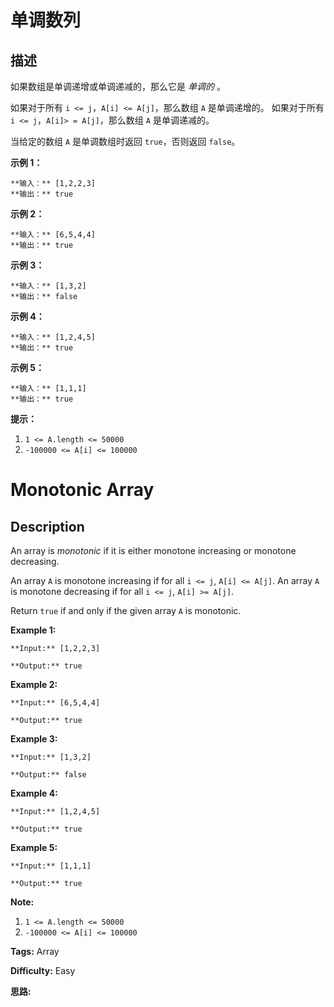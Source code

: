 # 单调数列

## 描述

如果数组是单调递增或单调递减的，那么它是 _单调的_ 。

如果对于所有 `i <= j`，`A[i] <= A[j]`，那么数组 `A` 是单调递增的。 如果对于所有 `i <= j`，`A[i]> = A[j]`，那么数组 `A` 是单调递减的。

当给定的数组 `A` 是单调数组时返回 `true`，否则返回 `false`。



**示例 1：**

    
    
    **输入：** [1,2,2,3]
    **输出：** true
    

**示例 2：**

    
    
    **输入：** [6,5,4,4]
    **输出：** true
    

**示例 3：**

    
    
    **输入：** [1,3,2]
    **输出：** false
    

**示例 4：**

    
    
    **输入：** [1,2,4,5]
    **输出：** true
    

**示例  5：**

    
    
    **输入：** [1,1,1]
    **输出：** true
    



**提示：**

  1. `1 <= A.length <= 50000`
  2. `-100000 <= A[i] <= 100000`



# Monotonic Array

## Description



An array is _monotonic_ if it is either monotone increasing or monotone decreasing.

An array `A` is monotone increasing if for all `i <= j`, `A[i] <= A[j]`.  An array `A` is monotone decreasing if for all `i <= j`, `A[i] >= A[j]`.

Return `true` if and only if the given array `A` is monotonic.



**Example 1:**

    
    
    **Input:** [1,2,2,3]
    **Output:** true
    

**Example 2:**

    
    
    **Input:** [6,5,4,4]
    **Output:** true
    

**Example 3:**

    
    
    **Input:** [1,3,2]
    **Output:** false
    

**Example 4:**

    
    
    **Input:** [1,2,4,5]
    **Output:** true
    

**Example 5:**

    
    
    **Input:** [1,1,1]
    **Output:** true
    



**Note:**

  1. `1 <= A.length <= 50000`
  2. `-100000 <= A[i] <= 100000`


**Tags:** Array

**Difficulty:** Easy

**思路:**
